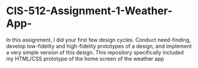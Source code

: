 # CIS-512-Assignment-1-Weather-App-

In this assignment, I did your first few design cycles. Conduct need-finding, develop low-fidelity and high-fidelity prototypes of a design, and implement a very simple version of this design. This repository specifically included my HTML/CSS prototype of the home screen of the weather app
